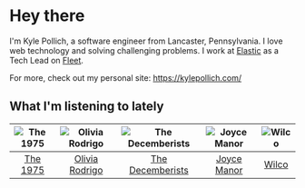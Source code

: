 # Hey there


I'm Kyle Pollich, a software engineer from Lancaster, Pennsylvania. I love web technology and solving challenging problems.
I work at [Elastic](https://www.elastic.co/) as a Tech Lead on [Fleet](https://www.elastic.co/guide/en/fleet/current/fleet-overview.html).

For more, check out my personal site: https://kylepollich.com/

## What I'm listening to lately

<!-- begin artists -->
  |![The 1975](https://i.scdn.co/image/ab6761610000f17889348336354096fd4e36ca73)|![Olivia Rodrigo](https://i.scdn.co/image/ab6761610000f178e03a98785f3658f0b6461ec4)|![The Decemberists](https://i.scdn.co/image/ab6761610000f178ad12e7af41c3a1903d1273b8)|![Joyce Manor](https://i.scdn.co/image/ab6761610000f178b3f2a370b7c0ab22e199217c)|![Wilco](https://i.scdn.co/image/ab6761610000f178b990b82996651d23ab4df7e8)|
  |:---:|:---:|:---:|:---:|:---:|
  |[The 1975](https://open.spotify.com/artist/3mIj9lX2MWuHmhNCA7LSCW)|[Olivia Rodrigo](https://open.spotify.com/artist/1McMsnEElThX1knmY4oliG)|[The Decemberists](https://open.spotify.com/artist/7ITd48RbLVpUfheE7B86o2)|[Joyce Manor](https://open.spotify.com/artist/7qbvNcfTfckhCNM8NiR8nN)|[Wilco](https://open.spotify.com/artist/2QoU3awHVdcHS8LrZEKvSM)|
<!-- end artists -->
